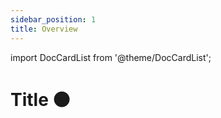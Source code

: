 ```yaml
---
sidebar_position: 1
title: Overview
---
```


import DocCardList from '@theme/DocCardList';

# Title <span class="no-gradient">🟠</span>

<DocCardList />
